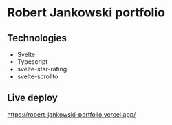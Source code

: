 # Robert Jankowski portfolio

## Technologies

- Svelte
- Typescript
- svelte-star-rating
- svelte-scrollto

## Live deploy
https://robert-jankowski-portfolio.vercel.app/